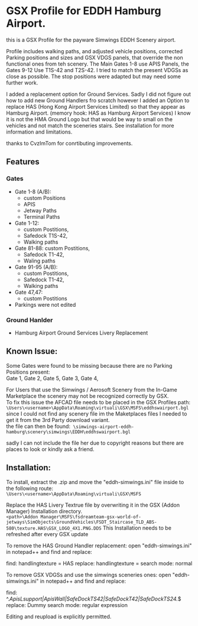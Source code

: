 # GSX Profile for EDDH Hamburg Airport.
this is a GSX Profile for the payware Simwings EDDH Scenery airport. 

Profile includes walking paths, and adjusted vehicle positions, corrected Parking positions and sizes and GSX VDGS panels, that override the non functional ones from teh scenery.
The Main Gates 1-8 use APIS Panels, the Gates 9-12 Use T1S-42 and T2S-42. I tried to match the present VDGSs as close as possible.
The stop positions were adapted but may need some further work.

I added a replacement option for Ground Services. Sadly I did not figure out how to add new Ground Handlers fro scratch however I added an Option to replace 
HAS (Hong Kong Airport Services Limited) so that they appear as Hamburg Airport. (memory hook: HAS as Hamburg Airport Services)
I know it is not the HMA Ground Logo but that would be way to small on the vehicles and not match the sceneries stairs.
See installation for more information and limitations.

thanks to CvzImTom for conrtibuting improvements.

## Features  
### Gates  

- Gate 1-8 (A/B): 
  - custom Positions
  - APIS
  - Jetway Paths
  - Terminal Paths
- Gate 1-12: 
  - custom Postitions, 
  - Safedock T1S-42, 
  - Walking paths
- Gate 81-88: custom Postitions, 
  - Safedock T1-42, 
  - Waling paths
- Gate 91-95 (A/B): 
  - custom Postitions, 
  - Safedock T1-42, 
  - Walking paths
- Gate 47,47: 
  - custom Postitions
- Parkings were not edited

### Ground Hanlder
- Hamburg Airport Ground Services Livery Replacement


## Known Issue:

Some Gates were found to be missing because there are no Parking Positions present:  
Gate 1, Gate 2, Gate 5, Gate 3, Gate 4, 


For Users that use the Simwings / Aerosoft Scenery from the In-Game Marketplace the scenery may not be recognized correctly by GSX.  
To fix this issue the AFCAD file needs to be placed in the GSX Profiles path:
`\Users\<username>\AppData\Roaming\virtuali\GSX\MSFS\eddhswairport.bgl`
since I could not find any scenery file im the Maketplaces files I needed to get it from the 3rd Party download variant.  
the file can then be found:  
`\simwings-airport-eddh-hamburg\scenery\simwings\EDDH\eddhswairport.bgl`

sadly I can not include the file her due to copyright reasons but there are places to look or kindly ask a friend.

## Installation:

To install, extract the .zip and move the "eddh-simwings.ini" file inside to the following route:  
`\Users\<username>\AppData\Roaming\virtuali\GSX\MSFS`

Replace the HAS Livery Textrue file by overwriting it in the GSX (Addon Manager) Installation directory.  
`<path>\Addon Manager\MSFS\fsdreamteam-gsx-world-of-jetways\SimObjects\GroundVehicles\FSDT_Staircase_TLD_ABS-580\texture.HAS\GSX_LOGO_4X1.PNG.DDS`
This Installation needs to be refreshed after every GSX update

To remove the HAS Ground Handler replacement:
open "eddh-simwings.ini" in notepad++ and find and replace:

find:        handlingtexture = HAS
replace:     handlingtexture = 
search mode: normal

To remove GSX VDGSs and use the simwings sceneries ones:
open "eddh-simwings.ini" in notepad++ and find and replace:

find:        ^.*ApisLsupport|ApisWall|SafeDockTS42|SafeDockT42|SafeDockTS24.*$
replace:     Dummy
search mode: regular expression


Editing and reupload is explicitly permitted.
